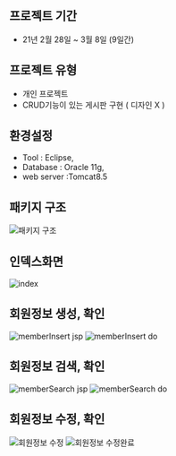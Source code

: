 

## 프로젝트 기간
- 21년 2월 28일 ~ 3월 8일 (9일간)

## 프로젝트 유형
- 개인 프로젝트
- CRUD기능이 있는 게시판 구현 ( 디자인 X )

## 환경설정
- Tool : Eclipse, 
- Database : Oracle 11g, 
- web server :Tomcat8.5

## 패키지 구조
![패키지 구조](https://user-images.githubusercontent.com/58061847/110300441-34f71a80-803a-11eb-8c80-004b5f00c2f4.PNG)

## 인덱스화면
![index](https://user-images.githubusercontent.com/58061847/110300209-f6f9f680-8039-11eb-837c-9ec94b87568b.PNG)

## 회원정보 생성, 확인
![memberInsert jsp](https://user-images.githubusercontent.com/58061847/110300220-f8c3ba00-8039-11eb-97e2-07a6237a88c2.PNG)
![memberInsert do](https://user-images.githubusercontent.com/58061847/110300218-f8c3ba00-8039-11eb-9781-5a809bbbf38d.PNG)

## 회원정보 검색, 확인
![memberSearch jsp](https://user-images.githubusercontent.com/58061847/110300224-f9f4e700-8039-11eb-8928-e3f8ed54f894.PNG)
![memberSearch do](https://user-images.githubusercontent.com/58061847/110300221-f95c5080-8039-11eb-91eb-e22fd03d5723.PNG)

## 회원정보 수정, 확인
![회원정보 수정](https://user-images.githubusercontent.com/58061847/110300236-fbbeaa80-8039-11eb-9746-fa9dbaf90eab.PNG)
![회원정보 수정완료](https://user-images.githubusercontent.com/58061847/110300239-fc574100-8039-11eb-8146-48c335eadc99.PNG)
